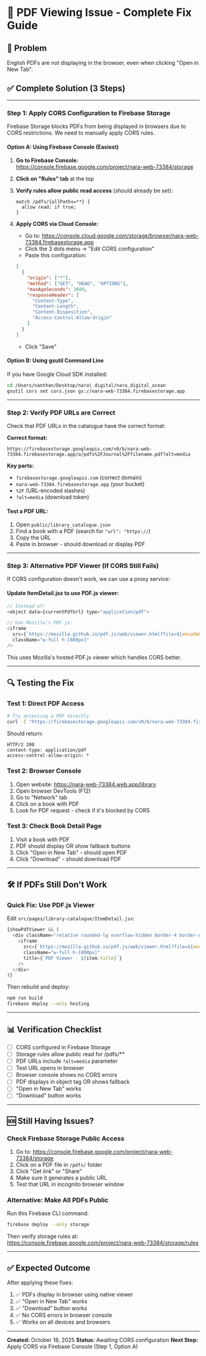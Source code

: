 # 🔧 PDF Viewing Issue - Complete Fix Guide

## 🚨 Problem

English PDFs are not displaying in the browser, even when clicking "Open in New Tab".

## ✅ Complete Solution (3 Steps)

---

### Step 1: Apply CORS Configuration to Firebase Storage

Firebase Storage blocks PDFs from being displayed in browsers due to CORS restrictions. We need to manually apply CORS rules.

#### Option A: Using Firebase Console (Easiest)

1. **Go to Firebase Console:**
   https://console.firebase.google.com/project/nara-web-73384/storage

2. **Click on "Rules" tab** at the top

3. **Verify rules allow public read access** (should already be set):
   ```
   match /pdfs/{allPaths=**} {
     allow read: if true;
   }
   ```

4. **Apply CORS via Cloud Console:**
   - Go to: https://console.cloud.google.com/storage/browser/nara-web-73384.firebasestorage.app
   - Click the 3 dots menu → "Edit CORS configuration"
   - Paste this configuration:
   ```json
   [
     {
       "origin": ["*"],
       "method": ["GET", "HEAD", "OPTIONS"],
       "maxAgeSeconds": 3600,
       "responseHeader": [
         "Content-Type",
         "Content-Length",
         "Content-Disposition",
         "Access-Control-Allow-Origin"
       ]
     }
   ]
   ```
   - Click "Save"

#### Option B: Using gsutil Command Line

If you have Google Cloud SDK installed:

```bash
cd /Users/nanthan/Desktop/nara\ digital/nara_digital_ocean
gsutil cors set cors.json gs://nara-web-73384.firebasestorage.app
```

---

### Step 2: Verify PDF URLs are Correct

Check that PDF URLs in the catalogue have the correct format:

**Correct format:**
```
https://firebasestorage.googleapis.com/v0/b/nara-web-73384.firebasestorage.app/o/pdfs%2FJournal%2Ffilename.pdf?alt=media
```

**Key parts:**
- `firebasestorage.googleapis.com` (correct domain)
- `nara-web-73384.firebasestorage.app` (your bucket)
- `%2F` (URL-encoded slashes)
- `?alt=media` (download token)

#### Test a PDF URL:

1. Open `public/library_catalogue.json`
2. Find a book with a PDF (search for `"url": "https://`)
3. Copy the URL
4. Paste in browser - should download or display PDF

---

### Step 3: Alternative PDF Viewer (If CORS Still Fails)

If CORS configuration doesn't work, we can use a proxy service:

#### Update ItemDetail.jsx to use PDF.js viewer:

```javascript
// Instead of:
<object data={currentPdfUrl} type="application/pdf">

// Use Mozilla's PDF.js:
<iframe
  src={`https://mozilla.github.io/pdf.js/web/viewer.html?file=${encodeURIComponent(currentPdfUrl)}`}
  className="w-full h-[800px]"
/>
```

This uses Mozilla's hosted PDF.js viewer which handles CORS better.

---

## 🔍 Testing the Fix

### Test 1: Direct PDF Access
```bash
# Try accessing a PDF directly
curl -I "https://firebasestorage.googleapis.com/v0/b/nara-web-73384.firebasestorage.app/o/pdfs%2FJournal%2FNARA13440021215-dtic-ada229847-radar-backscatter-from-the-sea-con.pdf?alt=media"
```

Should return:
```
HTTP/2 200
content-type: application/pdf
access-control-allow-origin: *
```

### Test 2: Browser Console
1. Open website: https://nara-web-73384.web.app/library
2. Open browser DevTools (F12)
3. Go to "Network" tab
4. Click on a book with PDF
5. Look for PDF request - check if it's blocked by CORS

### Test 3: Check Book Detail Page
1. Visit a book with PDF
2. PDF should display OR show fallback buttons
3. Click "Open in New Tab" - should open PDF
4. Click "Download" - should download PDF

---

## 🛠️ If PDFs Still Don't Work

### Quick Fix: Use PDF.js Viewer

Edit `src/pages/library-catalogue/ItemDetail.jsx`:

```javascript
{showPdfViewer && (
  <div className="relative rounded-lg overflow-hidden border-4 border-gray-200 shadow-lg bg-gray-100">
    <iframe
      src={`https://mozilla.github.io/pdf.js/web/viewer.html?file=${encodeURIComponent(currentPdfUrl)}`}
      className="w-full h-[800px]"
      title={`PDF Viewer - ${item.title}`}
    />
  </div>
)}
```

Then rebuild and deploy:
```bash
npm run build
firebase deploy --only hosting
```

---

## 📊 Verification Checklist

- [ ] CORS configured in Firebase Storage
- [ ] Storage rules allow public read for /pdfs/**
- [ ] PDF URLs include `?alt=media` parameter
- [ ] Test URL opens in browser
- [ ] Browser console shows no CORS errors
- [ ] PDF displays in object tag OR shows fallback
- [ ] "Open in New Tab" works
- [ ] "Download" button works

---

## 🆘 Still Having Issues?

### Check Firebase Storage Public Access

1. Go to: https://console.firebase.google.com/project/nara-web-73384/storage
2. Click on a PDF file in `/pdfs/` folder
3. Click "Get link" or "Share"
4. Make sure it generates a public URL
5. Test that URL in incognito browser window

### Alternative: Make All PDFs Public

Run this Firebase CLI command:
```bash
firebase deploy --only storage
```

Then verify storage rules at:
https://console.firebase.google.com/project/nara-web-73384/storage/rules

---

## ✅ Expected Outcome

After applying these fixes:
1. ✅ PDFs display in browser using native viewer
2. ✅ "Open in New Tab" works
3. ✅ "Download" button works
4. ✅ No CORS errors in browser console
5. ✅ Works on all devices and browsers

---

**Created:** October 18, 2025
**Status:** Awaiting CORS configuration
**Next Step:** Apply CORS via Firebase Console (Step 1, Option A)
